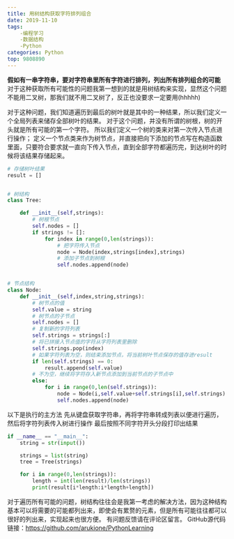 ```yaml
---
title: 用树结构获取字符排列组合
date: 2019-11-10
tags: 
    -编程学习
    -数据结构
    -Python
categories: Python
top: 9808890
---
```


**假如有一串字符串，要对字符串里所有字符进行排列，列出所有排列组合的可能**
对于这种获取所有可能性的问题我第一想到的就是用树结构来实现，显然这个问题不能用二叉树，那我们就不用二叉树了，反正也没要求一定要用(hhhhh)

对于这种问题，我们知道遍历到最后的树叶就是其中的一种结果，所以我们定义一个全局列表来储存全部树叶的结果。
对于这个问题，并没有所谓的树根，树的开头就是所有可能的第一个字符。
所以我们定义一个树的类来对第一次传入节点进行操作；
定义一个节点类来作为树节点，并直接把向下添加的节点写在构造函数里面，只要符合要求就一直向下传入节点，直到全部字符都遍历完，到达树叶的时候将该结果存储起来。

```Python
# 存储树叶结果
result = []


# 树结构
class Tree:

    def __init__(self,strings):
        # 树根节点
        self.nodes = []
        if strings != []:
            for index in range(0,len(strings)):
                # 把字符传入节点
                node = Node(index,strings[index],strings)
                # 添加子节点到树根
                self.nodes.append(node)


# 节点结构
class Node:
    def __init__(self,index,string,strings):
        # 树节点的值
        self.value = string
        # 树节点的子节点
        self.nodes = []
        # 复制新的字符列表
        self.strings = strings[:]
        # 将已拼接入节点值的字符从字符列表里删除
        self.strings.pop(index)
        # 如果字符列表为空，则结束添加节点，将当前树叶节点保存的值存进result
        if len(self.strings) == 0:
            result.append(self.value)
        # 不为空，继续将字符存入新节点添加到当前节点的子节点中
        else:
            for i in range(0,len(self.strings)):
                node = Node(i,self.value+self.strings[i],self.strings)
                self.nodes.append(node)
```

以下是执行的主方法
先从键盘获取字符串，再将字符串转成列表以便进行遍历，然后将字符列表传入树进行操作
最后按照不同字符开头分段打印出结果

```Python
if __name__ == "__main__":
    string = str(input())

    strings = list(string)
    tree = Tree(strings)

    for i in range(0,len(strings)):
        length = int(len(result)/len(strings))
        print(result[i*length:i*length+length])

```

对于遍历所有可能的问题，树结构往往会是我第一考虑的解决方法，因为这种结构基本可以将需要的可能都列出来，即使会有累赘的元素，但是所有可能往往都可以很好的列出来，实现起来也很方便。
有问题反馈请在评论区留言。
GitHub源代码链接：<https://github.com/arukione/PythonLearning>
